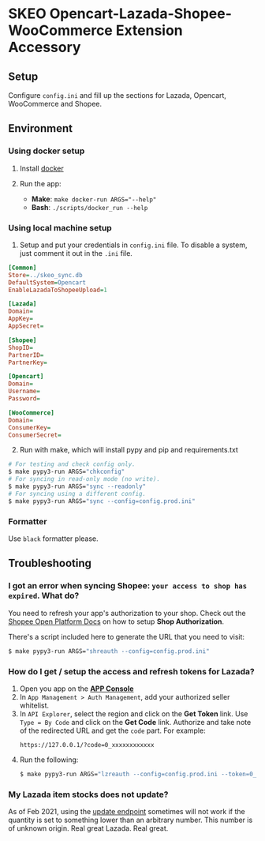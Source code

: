 # SKEO Opencart-Lazada-Shopee-WooCommerce Extension Accessory

## Setup

Configure `config.ini` and fill up the sections for Lazada, Opencart, WooCommerce and Shopee.

## Environment

### Using docker setup

1. Install [docker](docs.docker.com/get-docker)

2. Run the app:

   - **Make**: `make docker-run ARGS="--help"`
   - **Bash**: `./scripts/docker_run --help`

### Using local machine setup

1. Setup and put your credentials in `config.ini` file. To disable a system,
   just comment it out in the `.ini` file.

```ini
[Common]
Store=../skeo_sync.db
DefaultSystem=Opencart
EnableLazadaToShopeeUpload=1

[Lazada]
Domain=
AppKey=
AppSecret=

[Shopee]
ShopID=
PartnerID=
PartnerKey=

[Opencart]
Domain=
Username=
Password=

[WooCommerce]
Domain=
ConsumerKey=
ConsumerSecret=
```

2. Run with make, which will install pypy and pip and requirements.txt

```sh
# For testing and check config only.
$ make pypy3-run ARGS="chkconfig"
# For syncing in read-only mode (no write).
$ make pypy3-run ARGS="sync --readonly"
# For syncing using a different config.
$ make pypy3-run ARGS="sync --config=config.prod.ini"
```

### Formatter

Use `black` formatter please.

## Troubleshooting

### I got an error when syncing Shopee: `your access to shop has expired`. What do?

You need to refresh your app's authorization to your shop. Check out the
[Shopee Open Platform Docs](https://open.shopee.com/documents?module=63&type=2&id=56)
on how to setup **Shop Authorization**.

There's a script included here to generate the URL that you need to visit:

```sh
$ make pypy3-run ARGS="shreauth --config=config.prod.ini"
```

### How do I get / setup the access and refresh tokens for Lazada?

1. Open you app on the [**APP Console**](https://open.lazada.com/app/index.htm)
2. In `App Management > Auth Management`, add your authorized seller whitelist.
3. In `API Explorer`, select the region and click on the **Get Token** link. Use
   `Type = By Code` and click on the **Get Code** link. Authorize and take note
   of the redirected URL and get the `code` part. For example:
   ```
   https://127.0.0.1/?code=0_xxxxxxxxxxxx
   ```
4. Run the following:
   ```sh
   $ make pypy3-run ARGS="lzreauth --config=config.prod.ini --token=0_xxxxxxxxxxxx"
   ```

### My Lazada item stocks does not update?

As of Feb 2021, using the [update endpoint](https://open.lazada.com/doc/api.htm?spm=a2o9m.11193494.0.0.761f266b7z0ooD#/api?cid=5&path=/product/price_quantity/update)
sometimes will not work if the quantity is set to something lower than an arbitrary
number. This number is of unknown origin. Real great Lazada. Real great.
